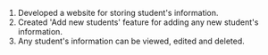 1. Developed a website for storing student's information.
2. Created 'Add new students' feature for adding any new student's information.
3. Any student's information can be viewed, edited and deleted.
